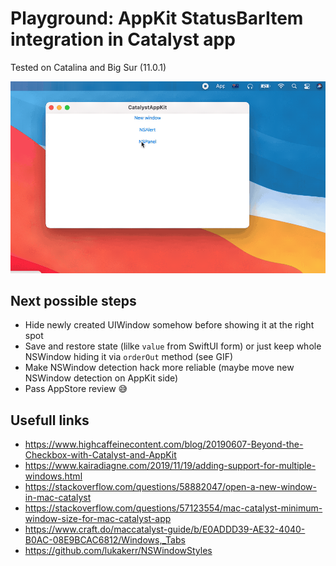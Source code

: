 # Playground: AppKit StatusBarItem integration in Catalyst app

Tested on Catalina and Big Sur (11.0.1)

![Demo](https://github.com/vox-humana/AppKitCatalystPlayground/raw/main/demo.gif)

## Next possible steps
- Hide newly created UIWindow somehow before showing it at the right spot
- Save and restore state (lilke `value` from SwiftUI form) or just keep whole NSWindow hiding it via `orderOut` method (see GIF)
- Make NSWindow detection hack more reliable (maybe move new NSWindow detection on AppKit side)
- Pass AppStore review 😅

## Usefull links
- https://www.highcaffeinecontent.com/blog/20190607-Beyond-the-Checkbox-with-Catalyst-and-AppKit
- https://www.kairadiagne.com/2019/11/19/adding-support-for-multiple-windows.html
- https://stackoverflow.com/questions/58882047/open-a-new-window-in-mac-catalyst
- https://stackoverflow.com/questions/57123554/mac-catalyst-minimum-window-size-for-mac-catalyst-app
- https://www.craft.do/maccatalyst-guide/b/E0ADDD39-AE32-4040-B0AC-08E9BCAC6812/Windows,_Tabs
- https://github.com/lukakerr/NSWindowStyles
